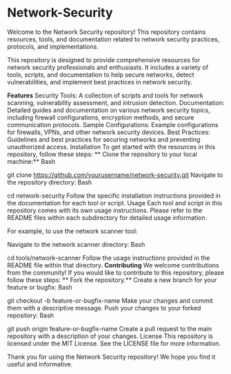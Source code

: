 # Network-Security
Welcome to the Network Security repository! This repository contains resources, tools, and documentation related to network security practices, protocols, and implementations.

This repository is designed to provide comprehensive resources for network security professionals and enthusiasts. It includes a variety of tools, scripts, and documentation to help secure networks, detect vulnerabilities, and implement best practices in network security.

**Features**
Security Tools: A collection of scripts and tools for network scanning, vulnerability assessment, and intrusion detection.
Documentation: Detailed guides and documentation on various network security topics, including firewall configurations, encryption methods, and secure communication protocols.
Sample Configurations: Example configurations for firewalls, VPNs, and other network security devices.
Best Practices: Guidelines and best practices for securing networks and preventing unauthorized access.
Installation
To get started with the resources in this repository, follow these steps:
**
Clone the repository to your local machine:**
Bash

git clone https://github.com/yourusername/network-security.git
Navigate to the repository directory:
Bash

cd network-security
Follow the specific installation instructions provided in the documentation for each tool or script.
Usage
Each tool and script in this repository comes with its own usage instructions. Please refer to the README files within each subdirectory for detailed usage information.

For example, to use the network scanner tool:

Navigate to the network scanner directory:
Bash

cd tools/network-scanner
Follow the usage instructions provided in the README file within that directory.
**Contributing**
We welcome contributions from the community! If you would like to contribute to this repository, please follow these steps:
**
Fork the repository.**
Create a new branch for your feature or bugfix:
Bash

git checkout -b feature-or-bugfix-name
Make your changes and commit them with a descriptive message.
Push your changes to your forked repository:
Bash

git push origin feature-or-bugfix-name
Create a pull request to the main repository with a description of your changes.
License
This repository is licensed under the MIT License. See the LICENSE file for more information.


Thank you for using the Network Security repository! We hope you find it useful and informative.

